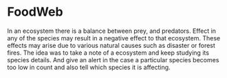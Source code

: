 # FoodWeb

In an ecosystem there is a balance between prey, and predators. Effect in any of the species may result in a negative effect to that ecosystem. These effects may arise due to various natural causes such as disaster or forest fires. The idea was to take a note of a ecosystem and keep studying its species details. And give an alert in the case a particular species becomes too low in count and also tell which species it is affecting.
